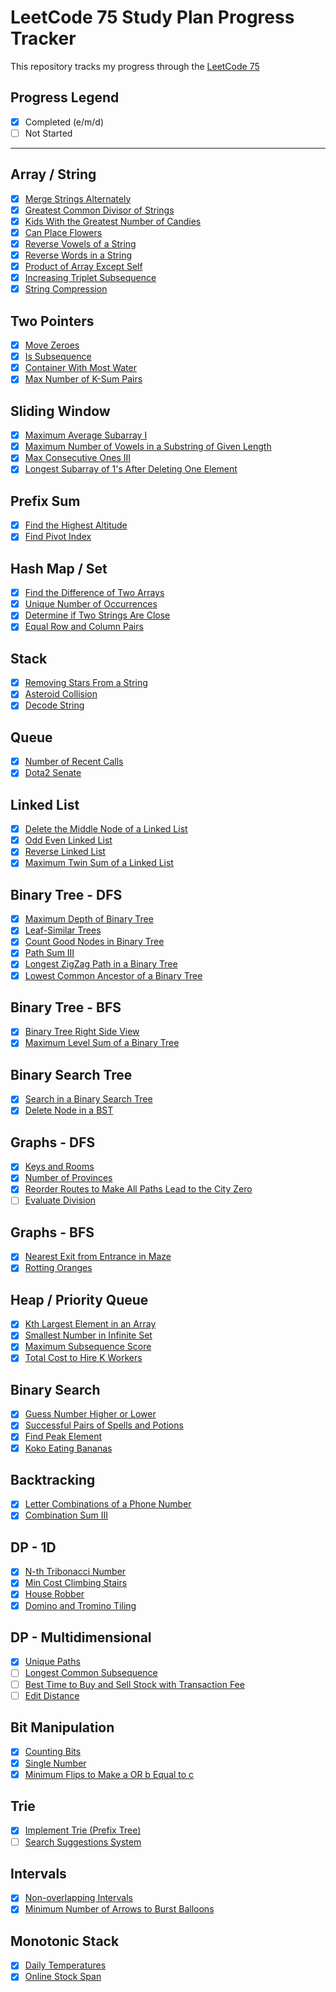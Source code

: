 # LeetCode 75 Study Plan Progress Tracker

This repository tracks my progress through the [LeetCode 75](https://leetcode.com/studyplan/leetcode-75/)

## Progress Legend

- [x] Completed (e/m/d)
- [ ] Not Started

---

## Array / String

- [x] [Merge Strings Alternately](https://leetcode.com/problems/merge-strings-alternately/)
- [x] [Greatest Common Divisor of Strings](https://leetcode.com/problems/greatest-common-divisor-of-strings/)
- [x] [Kids With the Greatest Number of Candies](https://leetcode.com/problems/kids-with-the-greatest-number-of-candies/)
- [x] [Can Place Flowers](https://leetcode.com/problems/can-place-flowers/)
- [x] [Reverse Vowels of a String](https://leetcode.com/problems/reverse-vowels-of-a-string/)
- [x] [Reverse Words in a String](https://leetcode.com/problems/reverse-words-in-a-string/)
- [x] [Product of Array Except Self](https://leetcode.com/problems/product-of-array-except-self/)
- [x] [Increasing Triplet Subsequence](https://leetcode.com/problems/increasing-triplet-subsequence/)
- [x] [String Compression](https://leetcode.com/problems/string-compression/)

## Two Pointers

- [x] [Move Zeroes](https://leetcode.com/problems/move-zeroes/)
- [x] [Is Subsequence](https://leetcode.com/problems/is-subsequence/)
- [x] [Container With Most Water](https://leetcode.com/problems/container-with-most-water/)
- [x] [Max Number of K-Sum Pairs](https://leetcode.com/problems/max-number-of-k-sum-pairs/)

## Sliding Window

- [x] [Maximum Average Subarray I](https://leetcode.com/problems/maximum-average-subarray-i/)
- [x] [Maximum Number of Vowels in a Substring of Given Length](https://leetcode.com/problems/maximum-number-of-vowels-in-a-substring-of-given-length/)
- [x] [Max Consecutive Ones III](https://leetcode.com/problems/max-consecutive-ones-iii/)
- [x] [Longest Subarray of 1's After Deleting One Element](https://leetcode.com/problems/longest-subarray-of-1s-after-deleting-one-element/)

## Prefix Sum

- [x] [Find the Highest Altitude](https://leetcode.com/problems/find-the-highest-altitude/)
- [x] [Find Pivot Index](https://leetcode.com/problems/find-pivot-index/)

## Hash Map / Set

- [x] [Find the Difference of Two Arrays](https://leetcode.com/problems/find-the-difference-of-two-arrays/)
- [x] [Unique Number of Occurrences](https://leetcode.com/problems/unique-number-of-occurrences/)
- [x] [Determine if Two Strings Are Close](https://leetcode.com/problems/determine-if-two-strings-are-close/)
- [x] [Equal Row and Column Pairs](https://leetcode.com/problems/equal-row-and-column-pairs/)

## Stack

- [x] [Removing Stars From a String](https://leetcode.com/problems/removing-stars-from-a-string/)
- [x] [Asteroid Collision](https://leetcode.com/problems/asteroid-collision/)
- [x] [Decode String](https://leetcode.com/problems/decode-string/)

## Queue

- [x] [Number of Recent Calls](https://leetcode.com/problems/number-of-recent-calls/)
- [x] [Dota2 Senate](https://leetcode.com/problems/dota2-senate/)

## Linked List

- [x] [Delete the Middle Node of a Linked List](https://leetcode.com/problems/delete-the-middle-node-of-a-linked-list/)
- [x] [Odd Even Linked List](https://leetcode.com/problems/odd-even-linked-list/)
- [x] [Reverse Linked List](https://leetcode.com/problems/reverse-linked-list/)
- [x] [Maximum Twin Sum of a Linked List](https://leetcode.com/problems/maximum-twin-sum-of-a-linked-list/)

## Binary Tree - DFS

- [x] [Maximum Depth of Binary Tree](https://leetcode.com/problems/maximum-depth-of-binary-tree/)
- [x] [Leaf-Similar Trees](https://leetcode.com/problems/leaf-similar-trees/)
- [x] [Count Good Nodes in Binary Tree](https://leetcode.com/problems/count-good-nodes-in-binary-tree/)
- [x] [Path Sum III](https://leetcode.com/problems/path-sum-iii/)
- [x] [Longest ZigZag Path in a Binary Tree](https://leetcode.com/problems/longest-zigzag-path-in-a-binary-tree/)
- [x] [Lowest Common Ancestor of a Binary Tree](https://leetcode.com/problems/lowest-common-ancestor-of-a-binary-tree/)

## Binary Tree - BFS

- [x] [Binary Tree Right Side View](https://leetcode.com/problems/binary-tree-right-side-view/)
- [x] [Maximum Level Sum of a Binary Tree](https://leetcode.com/problems/maximum-level-sum-of-a-binary-tree/)

## Binary Search Tree

- [x] [Search in a Binary Search Tree](https://leetcode.com/problems/search-in-a-binary-search-tree/)
- [x] [Delete Node in a BST](https://leetcode.com/problems/delete-node-in-a-bst/)

## Graphs - DFS

- [x] [Keys and Rooms](https://leetcode.com/problems/keys-and-rooms/)
- [x] [Number of Provinces](https://leetcode.com/problems/number-of-provinces/)
- [x] [Reorder Routes to Make All Paths Lead to the City Zero](https://leetcode.com/problems/reorder-routes-to-make-all-paths-lead-to-the-city-zero/)
- [ ] [Evaluate Division](https://leetcode.com/problems/evaluate-division/)

## Graphs - BFS

- [x] [Nearest Exit from Entrance in Maze](https://leetcode.com/problems/nearest-exit-from-entrance-in-maze/)
- [x] [Rotting Oranges](https://leetcode.com/problems/rotting-oranges/)

## Heap / Priority Queue

- [x] [Kth Largest Element in an Array](https://leetcode.com/problems/kth-largest-element-in-an-array/)
- [x] [Smallest Number in Infinite Set](https://leetcode.com/problems/smallest-number-in-infinite-set/)
- [x] [Maximum Subsequence Score](https://leetcode.com/problems/maximum-subsequence-score/)
- [x] [Total Cost to Hire K Workers](https://leetcode.com/problems/total-cost-to-hire-k-workers/)

## Binary Search

- [x] [Guess Number Higher or Lower](https://leetcode.com/problems/guess-number-higher-or-lower/) 
- [x] [Successful Pairs of Spells and Potions](https://leetcode.com/problems/successful-pairs-of-spells-and-potions/)
- [x] [Find Peak Element](https://leetcode.com/problems/find-peak-element/)
- [x] [Koko Eating Bananas](https://leetcode.com/problems/koko-eating-bananas/)

## Backtracking

- [x] [Letter Combinations of a Phone Number](https://leetcode.com/problems/letter-combinations-of-a-phone-number/)
- [x] [Combination Sum III](https://leetcode.com/problems/combination-sum-iii/)

## DP - 1D

- [x] [N-th Tribonacci Number](https://leetcode.com/problems/n-th-tribonacci-number/)
- [x] [Min Cost Climbing Stairs](https://leetcode.com/problems/min-cost-climbing-stairs/)
- [x] [House Robber](https://leetcode.com/problems/house-robber/)
- [x] [Domino and Tromino Tiling](https://leetcode.com/problems/domino-and-tromino-tiling/)

## DP - Multidimensional

- [x] [Unique Paths](https://leetcode.com/problems/unique-paths/)
- [ ] [Longest Common Subsequence](https://leetcode.com/problems/longest-common-subsequence/)
- [ ] [Best Time to Buy and Sell Stock with Transaction Fee](https://leetcode.com/problems/best-time-to-buy-and-sell-stock-with-transaction-fee/)
- [ ] [Edit Distance](https://leetcode.com/problems/edit-distance/)

## Bit Manipulation

- [x] [Counting Bits](https://leetcode.com/problems/counting-bits/)
- [x] [Single Number](https://leetcode.com/problems/single-number/)
- [x] [Minimum Flips to Make a OR b Equal to c](https://leetcode.com/problems/minimum-flips-to-make-a-or-b-equal-to-c/)

## Trie

- [x] [Implement Trie (Prefix Tree)](https://leetcode.com/problems/implement-trie-prefix-tree/)
- [ ] [Search Suggestions System](https://leetcode.com/problems/search-suggestions-system/)

## Intervals

- [x] [Non-overlapping Intervals](https://leetcode.com/problems/non-overlapping-intervals/)
- [x] [Minimum Number of Arrows to Burst Balloons](https://leetcode.com/problems/minimum-number-of-arrows-to-burst-balloons/)

## Monotonic Stack

- [x] [Daily Temperatures](https://leetcode.com/problems/daily-temperatures/)
- [x] [Online Stock Span](https://leetcode.com/problems/online-stock-span/)

